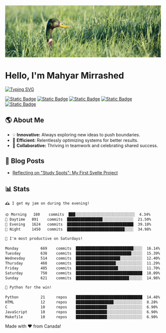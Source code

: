 ![](./res/header.jpg)

# Hello, I'm Mahyar Mirrashed

[![Typing SVG](https://readme-typing-svg.demolab.com?font=PT+Serif&weight=700&size=24&duration=3000&pause=1500&color=DCBEB5&vCenter=true&width=435&lines=Part-time+Open+Source+Developer+%F0%9F%A7%91%F0%9F%8F%BB%E2%80%8D%F0%9F%92%BB;Full-time+Systems+Developer+%F0%9F%8C%90;Average+Coffee+Enjoyer+%E2%98%95%EF%B8%8F;Dad+to+Multiple+Birbs+%F0%9F%A6%9C)](https://git.io/typing-svg)

[![Static Badge](https://img.shields.io/badge/linkedin-0A66C2?style=for-the-badge&logo=linkedin)](https://linkedin.com/in/mahyarmirrashed)
[![Static Badge](https://img.shields.io/badge/youtube-FF0000?style=for-the-badge&logo=youtube)](https://www.youtube.com/@mahmirr)
[![Static Badge](https://img.shields.io/badge/CV-33a4d3?style=for-the-badge&logo=googleforms)](https://mahyarmirrashed.com/resume.pdf)
[![Static Badge](https://img.shields.io/badge/mastodon-6364FF?style=for-the-badge&logo=mastodon&logoColor=white)](https://mastodon.social/@mahyarmirrashed)
[![Static Badge](https://img.shields.io/badge/website-darkolivegreen?style=for-the-badge&logo=rye&logoColor=white)](https://mahyarmirrashed.com)

## 🌎 About Me

- 💡 **Innovative:** Always exploring new ideas to push boundaries.
- 🚀 **Efficient:** Relentlessly optimizing systems for better results.
- 💪 **Collaborative:** Thriving in teamwork and celebrating shared success.

## 📜 Blog Posts

<!-- BLOG-POST-LIST:START -->
- [Reflecting on &quot;Study Spots&quot;: My First Svelte Project](https://mahyarmirrashed.com/reflecting-on-study-spots/)
<!-- BLOG-POST-LIST:END -->

## 📊 Stats

<!-- README-STATS:START -->

```
🕰️ I get my jam on during the evening!

🌞 Morning  	180    commits	███░░░░░░░░░░░░░░░░░░░░░░░░░░░	4.34%
🌆 Daytime  	891    commits	████████████████░░░░░░░░░░░░░░	21.50%
🌃 Evening  	1624   commits	██████████████████████████████	39.18%
🌙 Night    	1450   commits	██████████████████████████░░░░	34.98%
```

```
📅 I'm most productive on Saturdays!

Monday      	669    commits	██████████████████████████░░░░	16.14%
Tuesday     	638    commits	█████████████████████████░░░░░	15.39%
Wednesday   	514    commits	████████████████████░░░░░░░░░░	12.40%
Thursday    	468    commits	██████████████████░░░░░░░░░░░░	11.29%
Friday      	485    commits	███████████████████░░░░░░░░░░░	11.70%
Saturday    	750    commits	██████████████████████████████	18.09%
Sunday      	621    commits	████████████████████████░░░░░░	14.98%
```

```
🧪 Python for the win!

Python      	21     repos	██████████████████████████████	14.48%
HTML        	12     repos	█████████████████░░░░░░░░░░░░░	8.28%
C           	10     repos	██████████████░░░░░░░░░░░░░░░░	6.90%
JavaScript  	10     repos	██████████████░░░░░░░░░░░░░░░░	6.90%
Makefile    	10     repos	██████████████░░░░░░░░░░░░░░░░	6.90%
```

<!-- README-STATS:END -->

Made with :heart: from Canada!
